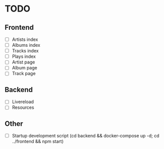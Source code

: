 # TODO

## Frontend

- [ ] Artists index
- [ ] Albums index
- [ ] Tracks index
- [ ] Plays index
- [ ] Artist page
- [ ] Album page
- [ ] Track page

## Backend

- [ ] Livereload
- [ ] Resources

## Other

- [ ] Startup development script (cd backend && docker-compose up -d; cd ../frontend && npm start)
